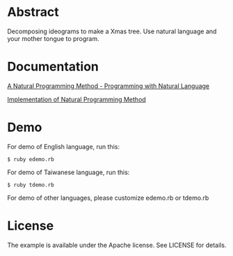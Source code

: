 # Abstract
Decomposing ideograms to make a Xmas tree. Use natural language and your mother tongue to program.

# Documentation
[A Natural Programming Method - Programming with Natural Language](http://www.codeproject.com/Articles/835067/A-Natural-Programming-Method-Programming-with-Natu)
 
[Implementation of Natural Programming Method](http://www.codeproject.com/Articles/862071/Implementation-of-Natural-Programming-Method)

# Demo

For demo of English language, run this:
```
$ ruby edemo.rb
```

For demo of Taiwanese language, run this:
```
$ ruby tdemo.rb
```

For demo of other languages, please customize edemo.rb or tdemo.rb

# License
The example is available under the Apache license. See LICENSE for details.
